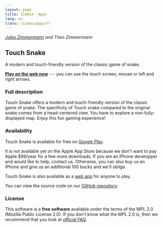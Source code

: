```yaml
---
layout: page
title: Zimmis' Apps
lang: en
trans: /zimmisapps/fr
---
```


*[Jules Zimmermann](https://www.linkedin.com/pub/jules-zimmermann/98/7b5/4b0) and Théo Zimmermann*

Touch Snake
-----------

A modern and touch-friendly version of the classic game of snake.

[**Play on the web now**](/zimmisapps/touchsnake) --- you can use the touch screen, mouse or left and right arrows.

### Full description

Touch Snake offers a modern and touch-friendly
version of the classic game of snake.
The specificity of Touch snake compared to the original snake
comes from a head-centered view.
You have to explore a non-fully-displayed map.
Enjoy this fun gaming experience!

### Availability

Touch Snake is available for free on
[Google Play](https://play.google.com/store/apps/details?id=com.zimmisapps.touchsnake).

It is not available yet on the Apple App Store
because we don't want to pay Apple $99/year for a few more downloads.
If you are an iPhone developper and would like to help, contact us.
Otherwise, you can also buy us an iPhone
and give us an additional 100 bucks and we'll oblige.

Touch Snake is also available as a
[web app](/zimmisapps/touchsnake) for anyone to play.

You can view the source code on our
[GitHub repository](https://github.com/Zimmi48/Touch-Snake).

### License

This software is a **free software** available under the terms of the MPL 2.0 (Mozilla Public License 2.0).
If you don't know what the MPL 2.0 is, then we recommend that you look at
[official FAQ](https://www.mozilla.org/MPL/2.0/FAQ.html).
